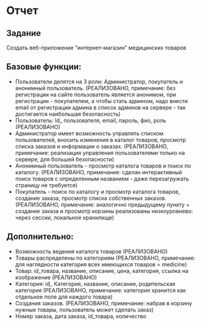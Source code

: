 # Отчет

## Задание
Создать веб-приложение “интернет-магазин” медицинских товаров

## Базовые функции:
- Пользователи делятся на 3 роли: Администратор, покупатель и анонимный пользователь. (РЕАЛИЗОВАНО, примечание: без регистрации на сайте пользователь является анонимом, при регистрации - покупателем, а чтобы стать админом, надо внести email от регистрации админа в список админов на сервере - так достигается наибольшая безопасность)
- Пользователь: Id_ пользователя, email, пароль, фио, роль (РЕАЛИЗОВАНО)
- Администратор имеет возможность управлять списком пользователей, вносить изменения в каталог товаров, просмотр списка заказов и информации о заказах. (РЕАЛИЗОВАНО, примечание: реализация управления пользователями только на сервере, для большей безопасности)
- Анонимный пользователь - просмотр каталога товаров и поиск по каталогу. (РЕАЛИЗОВАНО, примечание: сделан интерактивный поиск товаров с определенным названием - даже перезагружать страницу не требуется)
- Покупатель - поиск по каталогу и просмотр каталога товаров, создание заказа, просмотр списка собственных заказов. (РЕАЛИЗОВАНО, примечание: аналогично предыдущему пункту + создание заказа и просмотр корзины реализованы низкоуровнево: через сессии, локальное хранилище)

## Дополнительно: 
- Возможность ведения каталога товаров (РЕАЛИЗОВАНО)
- Товары распределены по категориям (РЕАЛИЗОВАНО, примечание: для наглядности категория всех имеющихся товаров = medicine)
- Товар: id_товара, название, описание, цена, категория, ссылка на изображение (РЕАЛИЗОВАНО)
- Категория: id_ Категория, название, описание, родительская категория (РЕАЛИЗОВАНО, примечание: категория хранится как отдельное поле для каждого товара)
- Создания заказов. (РЕАЛИЗОВАНО, примечание: набрав в корзину нужные товары, пользователь может сделать заказ)
- Номер заказа, дата заказа, id_товара, количество
